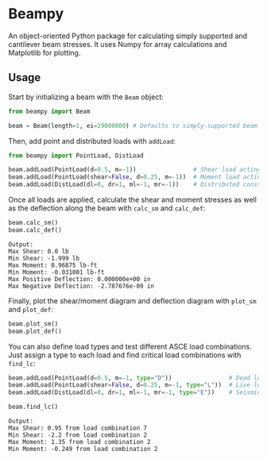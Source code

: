 # Beampy
An object-oriented Python package for calculating simply supported and cantilever beam stresses. It uses Numpy for array calculations and Matplotlib for plotting.

## Usage
Start by initializing a beam with the `Beam` object:
```python
from beampy import Beam

beam = Beam(length=1, ei=29000000) # Defaults to simply-supported beam
```

Then, add point and distributed loads with `addLoad`:
```python
from beampy import PointLoad, DistLoad

beam.addLoad(PointLoad(d=0.5, m=-1))                # Shear load acting at midpoint
beam.addLoad(PointLoad(shear=False, d=0.25, m=-1))  # Moment load acting at 0.25 ft
beam.addLoad(DistLoad(dl=0, dr=1, ml=-1, mr=-1))    # Distributed constant load
```

Once all loads are applied, calculate the shear and moment stresses as well as the deflection along the beam with `calc_sm` and `calc_def`:
```python
beam.calc_sm()
beam.calc_def()
```

```
Output:
Max Shear: 0.0 lb
Min Shear: -1.999 lb
Max Moment: 0.96875 lb-ft
Min Moment: -0.031001 lb-ft
Max Positive Deflection: 0.000000e+00 in
Max Negative Deflection: -2.787676e-09 in
```

Finally, plot the shear/moment diagram and deflection diagram with `plot_sm` and `plot_def`:
```python
beam.plot_sm()
beam.plot_def()
```

You can also define load types and test different ASCE load combinations. Just assign a type to each load and find critical load combinations with `find_lc`:
```python
beam.addLoad(PointLoad(d=0.5, m=-1, type="D"))                # Dead load
beam.addLoad(PointLoad(shear=False, d=0.25, m=-1, type="L"))  # Live load
beam.addLoad(DistLoad(dl=0, dr=1, ml=-1, mr=-1, type="E"))    # Seismic load

beam.find_lc()
```

```
Output:
Max Shear: 0.95 from load combination 7
Min Shear: -2.2 from load combination 2
Max Moment: 1.35 from load combination 2
Min Moment: -0.249 from load combination 2
```